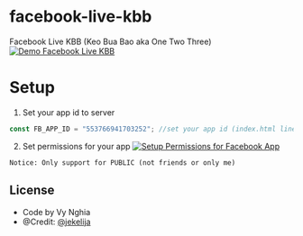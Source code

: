 # facebook-live-kbb
Facebook Live KBB (Keo Bua Bao aka One Two Three)
[![Demo Facebook Live KBB](https://nghia.org/fb-live/help/image/demo.png)](https://github.com/vnghia1308/facebook-live-kbb)

# Setup
1. Set your app id to server
```javascript
const FB_APP_ID = "553766941703252"; //set your app id (index.html line 122)
```
2. Set permissions for your app
[![Setup Permissions for Facebook App](https://nghia.org/fb-live/help/image/facebook.app.permissions.png)](https://developers.facebook.com/tools/explorer/)

```
Notice: Only support for PUBLIC (not friends or only me)
```

## License
* Code by Vy Nghia
* @Credit: [@jekelija](https://github.com/jekelija/FacebookCommentDisplay)
